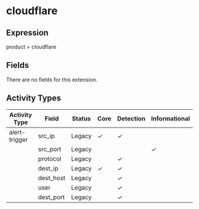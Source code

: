 cloudflare
==========

Expression
----------

product = cloudflare

Fields
------

There are no fields for this extension.

Activity Types
--------------

| Activity Type | Field     | Status | Core     | Detection | Informational |
| ------------- | --------- | ------ | -------- | --------- | ------------- |
| alert-trigger | src_ip    | Legacy | &#10003; | &#10003;  |               |
|               | src_port  | Legacy |          |           | &#10003;      |
|               | protocol  | Legacy |          | &#10003;  |               |
|               | dest_ip   | Legacy | &#10003; | &#10003;  |               |
|               | dest_host | Legacy |          | &#10003;  |               |
|               | user      | Legacy |          | &#10003;  |               |
|               | dest_port | Legacy |          | &#10003;  |               |

